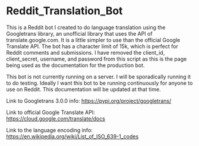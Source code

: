 # Reddit_Translation_Bot

This is a Reddit bot I created to do language translation using the Googletrans library, an unofficial library that uses the API
of translate.google.com. It is a little simpler to use than the official Google Translate API. The bot has a character limit of 15k, 
which is perfect for Reddit comments and submissions. I have removed the client_id, client_secret, username, and password from this 
script as this is the page being used as the documentation for the production bot. 

This bot is not currently running on a server. I will be sporadically running it to do testing. Ideally I want this bot to be running
continuously for anyone to use on Reddit. This documentation will be updated at that time.

Link to Googletrans 3.0.0 info: https://pypi.org/project/googletrans/

Link to official Google Translate API: https://cloud.google.com/translate/docs

Link to the language encoding info: https://en.wikipedia.org/wiki/List_of_ISO_639-1_codes
